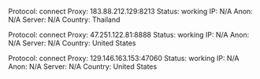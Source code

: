 Protocol: connect
Proxy: 183.88.212.129:8213
Status: working
IP: N/A
Anon: N/A
Server: N/A
Country: Thailand

Protocol: connect
Proxy: 47.251.122.81:8888
Status: working
IP: N/A
Anon: N/A
Server: N/A
Country: United States

Protocol: connect
Proxy: 129.146.163.153:47060
Status: working
IP: N/A
Anon: N/A
Server: N/A
Country: United States

